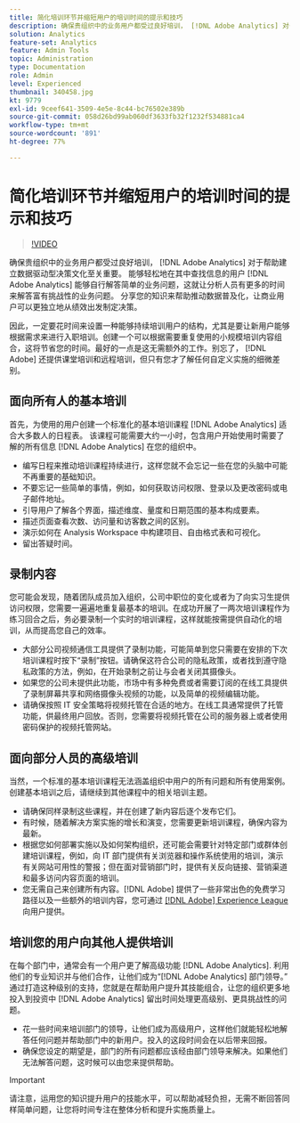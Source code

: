 ```yaml
---
title: 简化培训环节并缩短用户的培训时间的提示和技巧
description: 确保贵组织中的业务用户都受过良好培训， [!DNL Adobe Analytics] 对于帮助建立数据驱动型决策文化至关重要。 能够轻松地在其中查找信息的用户 [!DNL Adobe Analytics] 能够自行解答简单的业务问题，这就让分析人员有更多的时间来解答富有挑战性的业务问题。 分享您的知识来帮助推动数据普及化，让商业用户可以更独立地从绩效出发制定决策。
solution: Analytics
feature-set: Analytics
feature: Admin Tools
topic: Administration
type: Documentation
role: Admin
level: Experienced
thumbnail: 340458.jpg
kt: 9779
exl-id: 9ceef641-3509-4e5e-8c44-bc76502e389b
source-git-commit: 058d26bd99ab060df3633fb32f1232f534881ca4
workflow-type: tm+mt
source-wordcount: '891'
ht-degree: 77%

---
```


# 简化培训环节并缩短用户的培训时间的提示和技巧

>[!VIDEO](https://video.tv.adobe.com/v/340458/?quality=12&learn=on)

确保贵组织中的业务用户都受过良好培训， [!DNL Adobe Analytics] 对于帮助建立数据驱动型决策文化至关重要。 能够轻松地在其中查找信息的用户 [!DNL Adobe Analytics] 能够自行解答简单的业务问题，这就让分析人员有更多的时间来解答富有挑战性的业务问题。 分享您的知识来帮助推动数据普及化，让商业用户可以更独立地从绩效出发制定决策。

因此，一定要花时间来设置一种能够持续培训用户的结构，尤其是要让新用户能够根据需求来进行入职培训。创建一个可以根据需要重复使用的小规模培训内容组合，这将节省您的时间。最好的一点是这无需额外的工作。别忘了， [!DNL Adobe] 还提供课堂培训和远程培训，但只有您才了解任何自定义实施的细微差别。


## 面向所有人的基本培训

首先，为使用的用户创建一个标准化的基本培训课程 [!DNL Adobe Analytics] 适合大多数人的日程表。 该课程可能需要大约一小时，包含用户开始使用时需要了解的所有信息 [!DNL Adobe Analytics] 在您的组织中。

* 编写日程来推动培训课程持续进行，这样您就不会忘记一些在您的头脑中可能不再重要的基础知识。
* 不要忘记一些简单的事情，例如，如何获取访问权限、登录以及更改密码或电子邮件地址。
* 引导用户了解各个界面，描述维度、量度和日期范围的基本构成要素。
* 描述页面查看次数、访问量和访客数之间的区别。
* 演示如何在 Analysis Workspace 中构建项目、自由格式表和可视化。
* 留出答疑时间。

## 录制内容

您可能会发现，随着团队成员加入组织，公司中职位的变化或者为了向实习生提供访问权限，您需要一遍遍地重复最基本的培训。在成功开展了一两次培训课程作为练习回合之后，务必要录制一个实时的培训课程，这样就能按需提供自动化的培训，从而提高您自己的效率。

* 大部分公司视频通信工具提供了录制功能，可能简单到您只需要在安排的下次培训课程时按下“录制”按钮。请确保这符合公司的隐私政策，或者找到遵守隐私政策的方法，例如，在开始录制之前让与会者关闭其摄像头。
* 如果您的公司未提供此功能，市场中有多种免费或者需要订阅的在线工具提供了录制屏幕共享和网络摄像头视频的功能，以及简单的视频编辑功能。
* 请确保按照 IT 安全策略将视频托管在合适的地方。在线工具通常提供了托管功能，供最终用户回放。否则，您需要将视频托管在公司的服务器上或者使用密码保护的视频托管网站。

## 面向部分人员的高级培训

当然，一个标准的基本培训课程无法涵盖组织中用户的所有问题和所有使用案例。创建基本培训之后，请继续到其他课程中的相关培训主题。

* 请确保同样录制这些课程，并在创建了新内容后逐个发布它们。
* 有时候，随着解决方案实施的增长和演变，您需要更新培训课程，确保内容为最新。
* 根据您如何部署实施以及如何架构组织，还可能会需要针对特定部门或群体创建培训课程，例如，向 IT 部门提供有关浏览器和操作系统使用的培训，演示有关网站可用性的警报；但在面对营销部门时，提供有关反向链接、营销渠道和最多访问内容页面的培训。
* 您无需自己来创建所有内容。[!DNL Adobe] 提供了一些非常出色的免费学习路径以及一些额外的培训内容，您可通过 [[!DNL Adobe]  Experience League](https://experienceleague.adobe.com/docs/analytics.html?lang=en) 向用户提供。



## 培训您的用户向其他人提供培训

在每个部门中，通常会有一个用户更了解高级功能 [!DNL Adobe Analytics]. 利用他们的专业知识并与他们合作，让他们成为“[!DNL Adobe Analytics] 部门领导。” 通过打造这种级别的支持，您就是在帮助用户提升其技能组合，让您的组织更多地投入到投资中 [!DNL Adobe Analytics] 留出时间处理更高级别、更具挑战性的问题。

* 花一些时间来培训部门的领导，让他们成为高级用户，这样他们就能轻松地解答任何问题并帮助部门中的新用户。投入的这段时间会在以后带来回报。
* 确保您设定的期望是，部门的所有问题都应该经由部门领导来解决。如果他们无法解答问题，这时候可以由您来提供帮助。

>[!IMPORTANT]
>
>请注意，运用您的知识提升用户的技能水平，可以帮助减轻负担，无需不断回答同样简单问题，让您将时间专注在整体分析和提升实施质量上。

